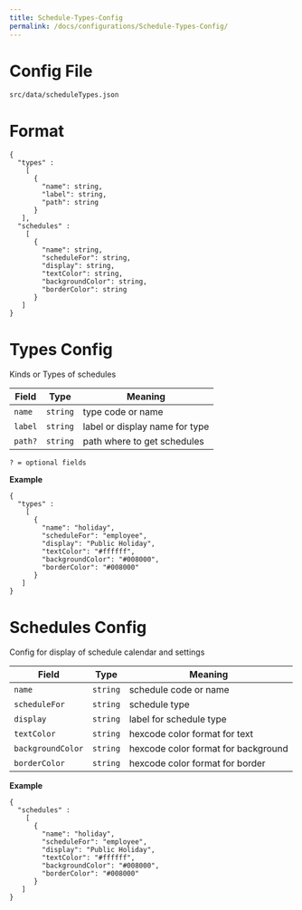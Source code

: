 ```yaml
---
title: Schedule-Types-Config
permalink: /docs/configurations/Schedule-Types-Config/
---
```


# Config File

`src/data/scheduleTypes.json`

# Format
```
{
  "types" :
    [
      {
        "name": string,
        "label": string,
        "path": string
      }
   ],
  "schedules" :
    [
      {
        "name": string,
        "scheduleFor": string,
        "display": string,
        "textColor": string,
        "backgroundColor": string,
        "borderColor": string
      }
   ]
}
```
# Types Config
Kinds or Types of schedules

| Field | Type | Meaning |
| ------------- | ------------- | ------------- |
| `name` | `string` | type code or name |
| `label` | `string` | label or display name for type |
| `path?` | `string` | path where to get schedules |

`? = optional fields`

**Example**
```
{
  "types" :
    [
      {
        "name": "holiday",
        "scheduleFor": "employee",
        "display": "Public Holiday",
        "textColor": "#ffffff",
        "backgroundColor": "#008000",
        "borderColor": "#008000"
      }
   ]
}
```
# Schedules Config
Config for display of schedule calendar and settings

| Field | Type | Meaning |
| ------------- | ------------- | ------------- |
| `name` | `string` | schedule code or name |
| `scheduleFor` | `string` | schedule type |
| `display` | `string` | label for schedule type |
| `textColor` | `string` | hexcode color format for text |
| `backgroundColor` | `string` | hexcode color format for background |
| `borderColor` | `string` | hexcode color format for border |

**Example**
```
{
  "schedules" :
    [
      {
        "name": "holiday",
        "scheduleFor": "employee",
        "display": "Public Holiday",
        "textColor": "#ffffff",
        "backgroundColor": "#008000",
        "borderColor": "#008000"
      }
   ]
}
```